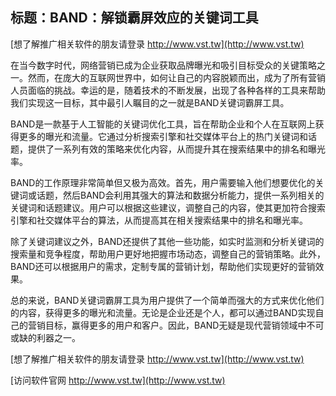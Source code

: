## **标题：BAND：解锁霸屏效应的关键词工具**

[想了解推广相关软件的朋友请登录 http://www.vst.tw](http://www.vst.tw)

在当今数字时代，网络营销已成为企业获取品牌曝光和吸引目标受众的关键策略之一。然而，在庞大的互联网世界中，如何让自己的内容脱颖而出，成为了所有营销人员面临的挑战。幸运的是，随着技术的不断发展，出现了各种各样的工具来帮助我们实现这一目标，其中最引人瞩目的之一就是BAND关键词霸屏工具。

BAND是一款基于人工智能的关键词优化工具，旨在帮助企业和个人在互联网上获得更多的曝光和流量。它通过分析搜索引擎和社交媒体平台上的热门关键词和话题，提供了一系列有效的策略来优化内容，从而提升其在搜索结果中的排名和曝光率。

BAND的工作原理非常简单但又极为高效。首先，用户需要输入他们想要优化的关键词或话题，然后BAND会利用其强大的算法和数据分析能力，提供一系列相关的关键词和话题建议。用户可以根据这些建议，调整自己的内容，使其更加符合搜索引擎和社交媒体平台的算法，从而提高其在相关搜索结果中的排名和曝光率。

除了关键词建议之外，BAND还提供了其他一些功能，如实时监测和分析关键词的搜索量和竞争程度，帮助用户更好地把握市场动态，调整自己的营销策略。此外，BAND还可以根据用户的需求，定制专属的营销计划，帮助他们实现更好的营销效果。

总的来说，BAND关键词霸屏工具为用户提供了一个简单而强大的方式来优化他们的内容，获得更多的曝光和流量。无论是企业还是个人，都可以通过BAND实现自己的营销目标，赢得更多的用户和客户。因此，BAND无疑是现代营销领域中不可或缺的利器之一。

[想了解推广相关软件的朋友请登录 http://www.vst.tw](http://www.vst.tw)


[访问软件官网 http://www.vst.tw](http://www.vst.tw)
